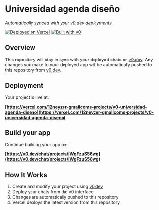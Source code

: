 # Universidad agenda diseño

*Automatically synced with your [v0.dev](https://v0.dev) deployments*

[![Deployed on Vercel](https://img.shields.io/badge/Deployed%20on-Vercel-black?style=for-the-badge&logo=vercel)](https://vercel.com/12neyzer-gmailcoms-projects/v0-universidad-agenda-diseno)
[![Built with v0](https://img.shields.io/badge/Built%20with-v0.dev-black?style=for-the-badge)](https://v0.dev/chat/projects/iWgFzuS56wg)

## Overview

This repository will stay in sync with your deployed chats on [v0.dev](https://v0.dev).
Any changes you make to your deployed app will be automatically pushed to this repository from [v0.dev](https://v0.dev).

## Deployment

Your project is live at:

**[https://vercel.com/12neyzer-gmailcoms-projects/v0-universidad-agenda-diseno](https://vercel.com/12neyzer-gmailcoms-projects/v0-universidad-agenda-diseno)**

## Build your app

Continue building your app on:

**[https://v0.dev/chat/projects/iWgFzuS56wg](https://v0.dev/chat/projects/iWgFzuS56wg)**

## How It Works

1. Create and modify your project using [v0.dev](https://v0.dev)
2. Deploy your chats from the v0 interface
3. Changes are automatically pushed to this repository
4. Vercel deploys the latest version from this repository